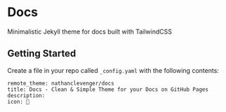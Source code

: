 # Docs

Minimalistic Jekyll theme for docs built with TailwindCSS

## Getting Started

Create a file in your repo called `_config.yaml` with the following contents:

```
remote_theme: nathanclevenger/docs
title: Docs - Clean & Simple Theme for your Docs on GitHub Pages
description: 
icon: 🚀
```

